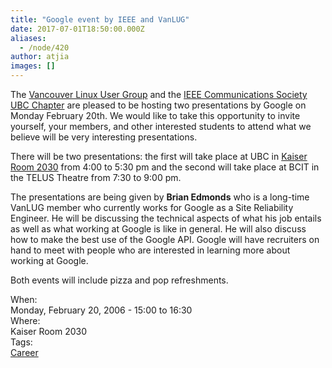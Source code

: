 ```yaml
---
title: "Google event by IEEE and VanLUG"
date: 2017-07-01T18:50:00.000Z
aliases:
  - /node/420
author: atjia
images: []
---
```


<div class="field field-name-body field-type-text-with-summary field-label-hidden"><div class="field-items"><div class="field-item even"><p>The <a href="http://www.vanlug.bc.ca/">Vancouver Linux User Group</a> and the <a href="http://www.ece.ubc.ca/~ieee/">IEEE Communications Society UBC Chapter</a> are pleased to be hosting two presentations by Google on Monday February 20th. We would like to take this opportunity to invite yourself, your members, and other interested students to attend what we believe will be very interesting presentations.</p>
<p>There will be two presentations: the first will take place at UBC in <a href="http://www.maps.ubc.ca/PROD/index_detail.php?show=y,n,n,n,n,y&amp;bldg2Search=n&amp;locat1=313">Kaiser Room 2030</a> from 4:00 to 5:30 pm and the second will take place at BCIT in the TELUS Theatre from 7:30 to 9:00 pm.</p>
<p>The presentations are being given by <strong>Brian Edmonds</strong> who is a long-time VanLUG member who currently works for Google as a Site Reliability Engineer. He will be discussing the technical aspects of what his job entails as well as what working at Google is like in general. He will also discuss how to make the best use of the Google API. Google will have recruiters on hand to meet with people who are interested in learning more about working at Google.</p>
<p>Both events will include pizza and pop refreshments.</p>
<!--break--></div></div></div><div class="field field-name-field-dates field-type-datetime field-label-above"><div class="field-label">When:&#xA0;</div><div class="field-items"><div class="field-item even"><span class="date-display-single">Monday, February 20, 2006 - <span class="date-display-range"><span class="date-display-start">15:00</span> to <span class="date-display-end">16:30</span></span></span></div></div></div><div class="field field-name-field-location field-type-text field-label-above"><div class="field-label">Where:&#xA0;</div><div class="field-items"><div class="field-item even">Kaiser Room 2030</div></div></div>    <footer>
    <div class="field field-name-field-tags field-type-taxonomy-term-reference field-label-above"><div class="field-label">Tags:&#xA0;</div><div class="field-items"><div class="field-item even"><a href="/career">Career</a></div></div></div>      </footer>
